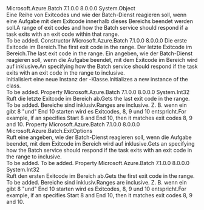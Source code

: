 <Type Name="ExitCodeRangeMapping" FullName="Microsoft.Azure.Batch.ExitCodeRangeMapping">
  <TypeSignature Language="C#" Value="public class ExitCodeRangeMapping" />
  <TypeSignature Language="ILAsm" Value=".class public auto ansi beforefieldinit ExitCodeRangeMapping extends System.Object" />
  <TypeSignature Language="DocId" Value="T:Microsoft.Azure.Batch.ExitCodeRangeMapping" />
  <TypeSignature Language="VB.NET" Value="Public Class ExitCodeRangeMapping" />
  <TypeSignature Language="F#" Value="type ExitCodeRangeMapping = class&#xA;    interface ITransportObjectProvider&lt;ExitCodeRangeMapping&gt;&#xA;    interface IPropertyMetadata&#xA;    interface IModifiable&#xA;    interface IReadOnly" />
  <AssemblyInfo>
    <AssemblyName>Microsoft.Azure.Batch</AssemblyName>
    <AssemblyVersion>7.1.0.0</AssemblyVersion>
    <AssemblyVersion>8.0.0.0</AssemblyVersion>
  </AssemblyInfo>
  <Base>
    <BaseTypeName>System.Object</BaseTypeName>
  </Base>
  <Interfaces />
  <Docs>
    <summary>
            <span data-ttu-id="17be0-101">Eine Reihe von Exitcodes und wie der Batch-Dienst reagieren soll, wenn eine Aufgabe mit dem Exitcode innerhalb dieses Bereichs beendet werden soll.</span><span class="sxs-lookup"><span data-stu-id="17be0-101">A range of exit codes and how the Batch service should respond if a task exits with an exit code within that range.</span></span>
            </summary>
    <remarks>To be added.</remarks>
  </Docs>
  <Members>
    <Member MemberName=".ctor">
      <MemberSignature Language="C#" Value="public ExitCodeRangeMapping (int start, int end, Microsoft.Azure.Batch.ExitOptions exitOptions);" />
      <MemberSignature Language="ILAsm" Value=".method public hidebysig specialname rtspecialname instance void .ctor(int32 start, int32 end, class Microsoft.Azure.Batch.ExitOptions exitOptions) cil managed" />
      <MemberSignature Language="DocId" Value="M:Microsoft.Azure.Batch.ExitCodeRangeMapping.#ctor(System.Int32,System.Int32,Microsoft.Azure.Batch.ExitOptions)" />
      <MemberSignature Language="F#" Value="new Microsoft.Azure.Batch.ExitCodeRangeMapping : int * int * Microsoft.Azure.Batch.ExitOptions -&gt; Microsoft.Azure.Batch.ExitCodeRangeMapping" Usage="new Microsoft.Azure.Batch.ExitCodeRangeMapping (start, end, exitOptions)" />
      <MemberType>Constructor</MemberType>
      <AssemblyInfo>
        <AssemblyName>Microsoft.Azure.Batch</AssemblyName>
        <AssemblyVersion>7.1.0.0</AssemblyVersion>
        <AssemblyVersion>8.0.0.0</AssemblyVersion>
      </AssemblyInfo>
      <Parameters>
        <Parameter Name="start" Type="System.Int32" />
        <Parameter Name="end" Type="System.Int32" />
        <Parameter Name="exitOptions" Type="Microsoft.Azure.Batch.ExitOptions" />
      </Parameters>
      <Docs>
        <param name="start"><span data-ttu-id="17be0-102">Die erste Exitcode im Bereich.</span><span class="sxs-lookup"><span data-stu-id="17be0-102">The first exit code in the range.</span></span></param>
        <param name="end"><span data-ttu-id="17be0-103">Der letzte Exitcode im Bereich.</span><span class="sxs-lookup"><span data-stu-id="17be0-103">The last exit code in the range.</span></span></param>
        <param name="exitOptions"><span data-ttu-id="17be0-104">Ein <see cref="P:Microsoft.Azure.Batch.ExitCodeRangeMapping.ExitOptions" /> angeben, wie der Batch-Dienst reagieren soll, wenn die Aufgabe beendet, mit dem Exitcode im Bereich wird <see cref="P:Microsoft.Azure.Batch.ExitCodeRangeMapping.Start" /> auf <see cref="P:Microsoft.Azure.Batch.ExitCodeRangeMapping.End" /> inklusive.</span><span class="sxs-lookup"><span data-stu-id="17be0-104">An <see cref="P:Microsoft.Azure.Batch.ExitCodeRangeMapping.ExitOptions" /> specifying how the Batch service should respond if the task exits with an exit code in the range <see cref="P:Microsoft.Azure.Batch.ExitCodeRangeMapping.Start" /> to <see cref="P:Microsoft.Azure.Batch.ExitCodeRangeMapping.End" /> inclusive.</span></span></param>
        <summary>
            <span data-ttu-id="17be0-105">Initialisiert eine neue Instanz der <see cref="T:Microsoft.Azure.Batch.ExitCodeRangeMapping" />-Klasse.</span><span class="sxs-lookup"><span data-stu-id="17be0-105">Initializes a new instance of the <see cref="T:Microsoft.Azure.Batch.ExitCodeRangeMapping" /> class.</span></span>
            </summary>
        <remarks>To be added.</remarks>
      </Docs>
    </Member>
    <Member MemberName="End">
      <MemberSignature Language="C#" Value="public int End { get; }" />
      <MemberSignature Language="ILAsm" Value=".property instance int32 End" />
      <MemberSignature Language="DocId" Value="P:Microsoft.Azure.Batch.ExitCodeRangeMapping.End" />
      <MemberSignature Language="VB.NET" Value="Public ReadOnly Property End As Integer" />
      <MemberSignature Language="F#" Value="member this.End : int" Usage="Microsoft.Azure.Batch.ExitCodeRangeMapping.End" />
      <MemberType>Property</MemberType>
      <AssemblyInfo>
        <AssemblyName>Microsoft.Azure.Batch</AssemblyName>
        <AssemblyVersion>7.1.0.0</AssemblyVersion>
        <AssemblyVersion>8.0.0.0</AssemblyVersion>
      </AssemblyInfo>
      <ReturnValue>
        <ReturnType>System.Int32</ReturnType>
      </ReturnValue>
      <Docs>
        <summary>
            <span data-ttu-id="17be0-106">Ruft die letzte Exitcode im Bereich ab.</span><span class="sxs-lookup"><span data-stu-id="17be0-106">Gets the last exit code in the range.</span></span>
            </summary>
        <value>To be added.</value>
        <remarks>
            <span data-ttu-id="17be0-107">Bereiche sind inklusiv.</span><span class="sxs-lookup"><span data-stu-id="17be0-107">Ranges are inclusive.</span></span> <span data-ttu-id="17be0-108">Z. B. wenn ein <see cref="T:Microsoft.Azure.Batch.ExitCodeRangeMapping" /> gibt 8 "und" End 10 starten wird es Exitcodes, 8, 9 und 10 entspricht.</span><span class="sxs-lookup"><span data-stu-id="17be0-108">For example, if an <see cref="T:Microsoft.Azure.Batch.ExitCodeRangeMapping" /> specifies Start 8 and End 10, then it matches exit codes 8, 9 and 10.</span></span>
            </remarks>
      </Docs>
    </Member>
    <Member MemberName="ExitOptions">
      <MemberSignature Language="C#" Value="public Microsoft.Azure.Batch.ExitOptions ExitOptions { get; }" />
      <MemberSignature Language="ILAsm" Value=".property instance class Microsoft.Azure.Batch.ExitOptions ExitOptions" />
      <MemberSignature Language="DocId" Value="P:Microsoft.Azure.Batch.ExitCodeRangeMapping.ExitOptions" />
      <MemberSignature Language="VB.NET" Value="Public ReadOnly Property ExitOptions As ExitOptions" />
      <MemberSignature Language="F#" Value="member this.ExitOptions : Microsoft.Azure.Batch.ExitOptions" Usage="Microsoft.Azure.Batch.ExitCodeRangeMapping.ExitOptions" />
      <MemberType>Property</MemberType>
      <AssemblyInfo>
        <AssemblyName>Microsoft.Azure.Batch</AssemblyName>
        <AssemblyVersion>7.1.0.0</AssemblyVersion>
        <AssemblyVersion>8.0.0.0</AssemblyVersion>
      </AssemblyInfo>
      <ReturnValue>
        <ReturnType>Microsoft.Azure.Batch.ExitOptions</ReturnType>
      </ReturnValue>
      <Docs>
        <summary>
            <span data-ttu-id="17be0-109">Ruft eine <see cref="P:Microsoft.Azure.Batch.ExitCodeRangeMapping.ExitOptions" /> angeben, wie der Batch-Dienst reagieren soll, wenn die Aufgabe beendet, mit dem Exitcode im Bereich wird <see cref="P:Microsoft.Azure.Batch.ExitCodeRangeMapping.Start" /> auf <see cref="P:Microsoft.Azure.Batch.ExitCodeRangeMapping.End" /> inklusive.</span><span class="sxs-lookup"><span data-stu-id="17be0-109">Gets an <see cref="P:Microsoft.Azure.Batch.ExitCodeRangeMapping.ExitOptions" /> specifying how the Batch service should respond if the task exits with an exit code in the range <see cref="P:Microsoft.Azure.Batch.ExitCodeRangeMapping.Start" /> to <see cref="P:Microsoft.Azure.Batch.ExitCodeRangeMapping.End" /> inclusive.</span></span>
            </summary>
        <value>To be added.</value>
        <remarks>To be added.</remarks>
      </Docs>
    </Member>
    <Member MemberName="Start">
      <MemberSignature Language="C#" Value="public int Start { get; }" />
      <MemberSignature Language="ILAsm" Value=".property instance int32 Start" />
      <MemberSignature Language="DocId" Value="P:Microsoft.Azure.Batch.ExitCodeRangeMapping.Start" />
      <MemberSignature Language="VB.NET" Value="Public ReadOnly Property Start As Integer" />
      <MemberSignature Language="F#" Value="member this.Start : int" Usage="Microsoft.Azure.Batch.ExitCodeRangeMapping.Start" />
      <MemberType>Property</MemberType>
      <AssemblyInfo>
        <AssemblyName>Microsoft.Azure.Batch</AssemblyName>
        <AssemblyVersion>7.1.0.0</AssemblyVersion>
        <AssemblyVersion>8.0.0.0</AssemblyVersion>
      </AssemblyInfo>
      <ReturnValue>
        <ReturnType>System.Int32</ReturnType>
      </ReturnValue>
      <Docs>
        <summary>
            <span data-ttu-id="17be0-110">Ruft den ersten Exitcode im Bereich ab.</span><span class="sxs-lookup"><span data-stu-id="17be0-110">Gets the first exit code in the range.</span></span>
            </summary>
        <value>To be added.</value>
        <remarks>
            <span data-ttu-id="17be0-111">Bereiche sind inklusiv.</span><span class="sxs-lookup"><span data-stu-id="17be0-111">Ranges are inclusive.</span></span> <span data-ttu-id="17be0-112">Z. B. wenn ein <see cref="T:Microsoft.Azure.Batch.ExitCodeRangeMapping" /> gibt 8 "und" End 10 starten wird es Exitcodes, 8, 9 und 10 entspricht.</span><span class="sxs-lookup"><span data-stu-id="17be0-112">For example, if an <see cref="T:Microsoft.Azure.Batch.ExitCodeRangeMapping" /> specifies Start 8 and End 10, then it matches exit codes 8, 9 and 10.</span></span>
            </remarks>
      </Docs>
    </Member>
  </Members>
</Type>